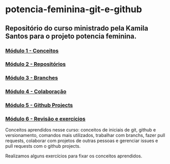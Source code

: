 # potencia-feminina-git-e-github

## Repositório do curso ministrado pela Kamila Santos para o projeto potencia feminina.


### [Módulo 1 - Conceitos](https://github.com/panlimz/potencia-feminina-git-e-github/blob/master/modulo1/resumo-do-modulo1.md)
### [Módulo 2 - Repositórios](https://github.com/panlimz/potencia-feminina-git-e-github/blob/master/modulo2/resumo-do-modulo2.md)
### [Módulo 3 - Branches](https://github.com/panlimz/potencia-feminina-git-e-github/blob/master/modulo3/resumo-do-modulo3.md)
### [Módulo 4 - Colaboração](https://github.com/panlimz/potencia-feminina-git-e-github/blob/master/modulo4/resumo-do-modulo4.md)
### [Módulo 5 - Github Projects](https://github.com/panlimz/potencia-feminina-git-e-github/blob/master/modulo5/resumo-do-modulo5.md)
### [Módulo 6 - Revisão e exercícios](https://github.com/panlimz/potencia-feminina-git-e-github/blob/master/modulo6.md/notasdeula.md)


Conceitos aprendidos nesse curso: conceitos de iniciais de git, github e versionamento, comandos mais utilizados, trabalhar com branchs, fazer pull requests, colaborar com projetos de outras pessoas e gerenciar issues e pull requests com o github projects.

Realizamos alguns exercícios para fixar os conceitos aprendidos.

